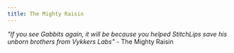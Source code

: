 ```yaml
---
title: The Mighty Raisin
---
```


*"If you see Gabbits again, it will be because you helped StitchLips save his unborn brothers from Vykkers Labs"* - The Mighty Raisin
